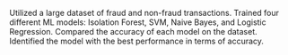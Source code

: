 Utilized a large dataset of fraud and non-fraud transactions.
Trained four different ML models: Isolation Forest, SVM, Naive Bayes, and Logistic Regression.
Compared the accuracy of each model on the dataset.
Identified the model with the best performance in terms of accuracy.
